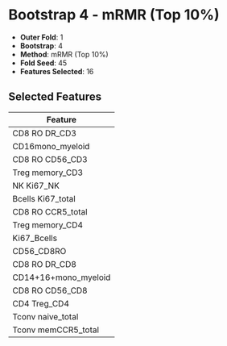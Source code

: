 # Bootstrap 4 - mRMR (Top 10%)

- **Outer Fold**: 1
- **Bootstrap**: 4
- **Method**: mRMR (Top 10%)
- **Fold Seed**: 45
- **Features Selected**: 16

## Selected Features

| Feature |
|---------|
| CD8 RO DR_CD3 |
| CD16mono_myeloid |
| CD8 RO CD56_CD3 |
| Treg memory_CD3 |
| NK Ki67_NK |
| Bcells Ki67_total |
| CD8 RO CCR5_total |
| Treg memory_CD4 |
| Ki67_Bcells |
| CD56_CD8RO |
| CD8 RO DR_CD8 |
| CD14+16+mono_myeloid |
| CD8 RO CD56_CD8 |
| CD4 Treg_CD4 |
| Tconv naive_total |
| Tconv memCCR5_total |

